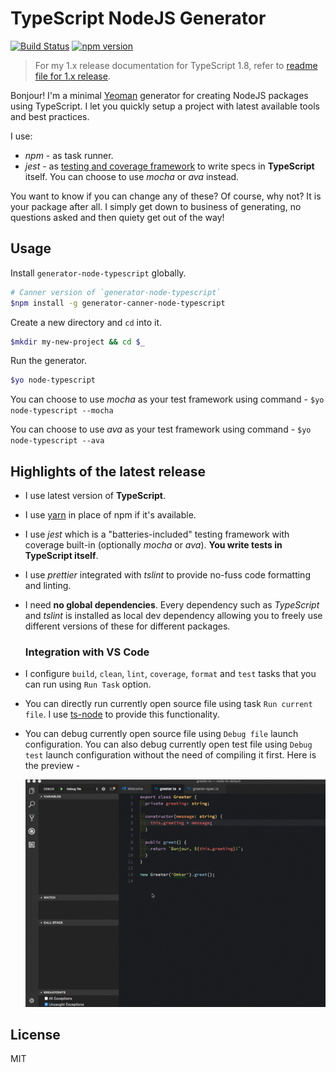 # TypeScript NodeJS Generator
[![Build Status](https://secure.travis-ci.org/ospatil/generator-node-typescript.png?branch=master)](https://travis-ci.org/ospatil/generator-node-typescript)
[![npm version](https://badge.fury.io/js/generator-node-typescript.svg)](http://badge.fury.io/js/generator-node-typescript)

> For my 1.x release documentation for TypeScript 1.8, refer to [readme file for 1.x release](./README-1x.md).

Bonjour! I'm a minimal [Yeoman](http://yeoman.io) generator for creating NodeJS packages using TypeScript. I let you quickly setup a project with latest available tools and best practices.

I use:

- _npm_ - as task runner.
- _jest_ - as [testing and coverage framework](https://facebook.github.io/jest/) to write specs in **TypeScript** itself. You can choose to use _mocha_ or _ava_ instead.

You want to know if you can change any of these? Of course, why not? It is your package after all. I simply get down to business of generating, no questions asked and then quiety get out of the way!

## Usage

Install `generator-node-typescript` globally.

```sh
# Canner version of `generator-node-typescript`
$npm install -g generator-canner-node-typescript
```

Create a new directory and `cd` into it.

```sh
$mkdir my-new-project && cd $_

```

Run the generator.

```sh
$yo node-typescript
```

You can choose to use _mocha_ as your test framework using command - `$yo node-typescript --mocha`

You can choose to use _ava_ as your test framework using command - `$yo node-typescript --ava`

## Highlights of the latest release

- I use latest version of **TypeScript**.
- I use [yarn](https://yarnpkg.com) in place of npm if it's available.
- I use _jest_ which is a "batteries-included" testing framework with coverage built-in (optionally _mocha_ or _ava_). **You write tests in TypeScript itself**.
- I use _prettier_ integrated with _tslint_ to provide no-fuss code formatting and linting.
- I need **no global dependencies**. Every dependency such as _TypeScript_ and _tslint_ is installed as local dev dependency allowing you to freely use different versions of these for different packages.

  ### Integration with VS Code
- I configure `build`, `clean`, `lint`, `coverage`, `format` and `test` tasks that you can run using `Run Task` option.
- You can directly run currently open source file using task `Run current file`. I use [ts-node](https://github.com/TypeStrong/ts-node) to provide this functionality.
- You can debug currently open source file using `Debug file` launch configuration. You can also debug currently open test file using `Debug test` launch configuration without the need of compiling it first. Here is the preview -

  ![TypeScript debugging in VS Code](./img/vscode-ts-debug.gif)

## License

MIT
